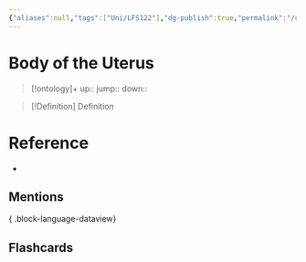 ```yaml
---
{"aliases":null,"tags":["Uni/LFS122"],"dg-publish":true,"permalink":"/cards/body-of-the-uterus/","dgPassFrontmatter":true}
---
```


# Body of the Uterus

> [!ontology]+
> up:: 
> jump:: 
> down:: 

> [!Definition] Definition
> 

# Reference
- 

## Mentions

{ .block-language-dataview}

## Flashcards
